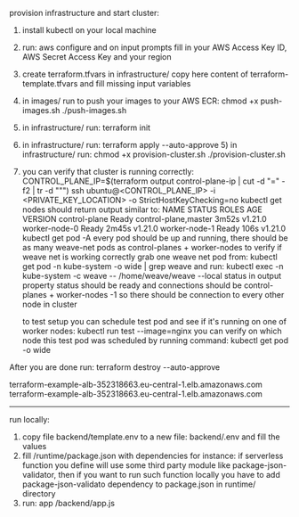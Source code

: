 provision infrastructure and start cluster:
1) install kubectl on your local machine
2) run:
   aws configure
   and on input prompts fill in your AWS Access Key ID, AWS Secret Access Key and your region
3) create terraform.tfvars in infrastructure/ copy here content of terraform-template.tfvars and fill missing input
   variables
4) in images/ run to push your images to your AWS ECR:
   chmod +x push-images.sh
   ./push-images.sh
5) in infrastructure/ run: 
   terraform init
6) in infrastructure/ run: 
   terraform apply --auto-approve
   5) in infrastructure/ run:
   chmod +x provision-cluster.sh
   ./provision-cluster.sh <path-to-your-aws-instances-private-key>
      
7) you can verify that cluster is running correctly:
   CONTROL_PLANE_IP=$(terraform output control-plane-ip | cut -d "=" -f2 | tr -d "\"")
   ssh ubuntu@<CONTROL_PLANE_IP> -i <PRIVATE_KEY_LOCATION> -o StrictHostKeyChecking=no
   kubectl get nodes
   should return output similar to:
   NAME            STATUS   ROLES                  AGE     VERSION
   control-plane   Ready    control-plane,master   3m52s   v1.21.0
   worker-node-0   Ready    <none>                 2m45s   v1.21.0
   worker-node-1   Ready    <none>                 106s    v1.21.0
   kubectl get pod -A
   every pod should be up and running, there should be as many weave-net pods as control-planes + worker-nodes
   to verify if weave net is working correctly grab one weave net pod from:
   kubectl get pod -n kube-system -o wide | grep weave
   and run:
   kubectl exec -n kube-system <one-of-weaves-pods-name for instance weave-net-gssmt> -c weave -- /home/weave/weave --local status
   in output property status should be ready and connections should be control-planes + worker-nodes -1 so there should be 
   connection to every other node in cluster
   
   to test setup you can schedule test pod and see if it's running on one of worker nodes:
   kubectl run test --image=nginx
   you can verify on which node this test pod was scheduled by running command:
   kubectl get pod -o wide
   





After you are done run:
terraform destroy --auto-approve


terraform-example-alb-352318663.eu-central-1.elb.amazonaws.com
terraform-example-alb-352318663.eu-central-1.elb.amazonaws.com

-----------------
run locally:
1) copy file backend/template.env to a new file: backend/.env and fill the values
2) fill /runtime/package.json with dependencies
for instance: if serverless function you define will use some third party module like package-json-validator, 
then if you want to run such function locally you have to add package-json-validato dependency to package.json in runtime/ directory
3) run:
app /backend/app.js
